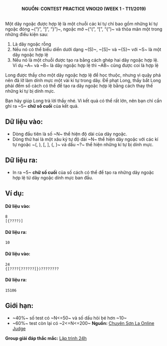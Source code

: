 **<center>NGUỒN: CONTEST PRACTICE VNOI20  (WEEK 1 - T11/2019)</center>**
<br>

Một dãy ngoặc được hợp lệ là một chuỗi các kí tự chỉ bao gồm những kí tự ngoặc đóng ~(“)”, “]”, “\}”)~, ngoặc mở ~(“(”, “[”, “\{”)~ và thỏa mãn một trong những điều kiện sau:

1. Là dãy ngoặc rỗng
2.	Nếu nó có thể biểu diển dưới dạng ~(S)~, ~[S]~ và ~\{S\}~ với ~S~ là một dãy ngoặc hợp lệ
3.	Nếu nó là một chuỗi được tạo ra bằng cách ghép hai dãy ngoặc hợp lệ. Ví dụ ~A~ và ~B~ là dãy ngoặc hợp lệ thì ~AB~ cũng được coi là hợp lệ

Long được thầy cho một dãy ngoặc hợp lệ để học thuộc, nhưng vì quậy phá nên đã lỡ làm dính mực một vài kí tự trong dãy. Để phạt Long, thầy bắt Long phải đếm số cách có thể để tạo ra dãy ngoặc hợp lệ bằng cách thay thế những kí tự bị dính mực.

Bạn hãy giúp Long trả lời thầy nhé. Vì kết quả có thể rất lớn, nên bạn chỉ cần ghi ra ~5~ **chữ số cuối** của kết quả.

## Dữ liệu vào:
- Dòng đầu tiên là số ~N~ thể hiện độ dài của dãy ngoặc.
- Dòng thứ hai là một xâu ký tự độ dài ~N~ thể hiện dãy ngoặc với các kí tự ngoặc ~(, ), [, ], \{, \}~ và dấu ~?~ thể hiện những kí tự bị dính mực.

## Dữ liệu ra:
- In ra ~5~ **chữ số cuối** của số cách có thể để tạo ra những dãy ngoặc hợp lệ từ dãy ngoặc dính mực ban đầu.

## Ví dụ:
#### Dữ liệu vào:
```
8
[{????)]
```

#### Dữ liệu ra:
```
10
```

#### Dữ liệu vào:
```
24
{[????[??????]})????????
```

#### Dữ liệu ra:
```
15106
```

## Giới hạn:
- ~40\%~ số test có ~N<=50~ và số dấu hỏi bé hơn ~10~
- ~60\%~ test còn lại có ~2<=N<=200~
**Nguồn:** [Chuyên Sơn La Online Judge](http://csloj.ddns.net/)

**Group giải đáp thắc mắc:** [Lập trình 24h](https://www.facebook.com/groups/1386904321519984)
